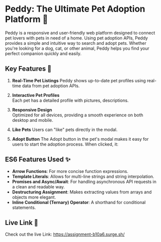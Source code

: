 # Peddy: The Ultimate Pet Adoption Platform 🐾

Peddy is a responsive and user-friendly web platform designed to connect pet lovers with pets in need of a home. Using pet adoption APIs, Peddy provides a simple and intuitive way to search and adopt pets. Whether you're looking for a dog, cat, or other animal, Peddy helps you find your perfect companion quickly and easily.
## Key Features 🚀

1. **Real-Time Pet Listings**
   Peddy shows up-to-date pet profiles using real-time data from pet adoption APIs.

2. **Interactive Pet Profiles**  
   Each pet has a detailed profile with pictures, descriptions.

3. **Responsive Design**  
   Optimized for all devices, providing a smooth experience on both desktop and mobile.

4. **Like Pets**
   Users can "like" pets directly in the modal.

5. **Adopt Button**
   The Adopt button in the pet's modal makes it easy for users to start the adoption process. When clicked, it:

## ES6 Features Used ✨

- **Arrow Functions**: For more concise function expressions.
- **Template Literals**: Allows for multi-line strings and string interpolation.
- **Promises and Async/Await**: For handling asynchronous API requests in a clean and readable way.
- **Destructuring Assignment**: Makes extracting values from arrays and objects more elegant.
- **Inline Conditional (Ternary) Operator**: A shorthand for conditional statements.

## Live Link 🎉

Check out the live Link: https://assignment-b10a6.surge.sh/


